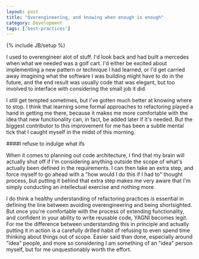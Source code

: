 ```yaml
---
layout: post
title: "Overengineering, and knowing when enough is enough"
category: Development
tags: ['best-practices']
---
```

{% include JB/setup %}


I used to overengineer alot of stuff. I'd look back and had built a mercedes when what we needed was a golf cart.
I'd either be excited about implementing a new pattern or technique I had learned, or I'd get carried away imagining
what the software I was building might have to do in the future, and the end result was usually code that was elegant,
but too involved to interface with considering the small job it did.

I still get tempted sometimes, but I've gotten much better at knowing where to stop. I think that learning some formal
approaches to refactoring played a hand in getting me there, because it makes me more comfortable with the idea that
new functionality can, in fact, be added later if it's needed. But the biggest contributor to this improvement for me
has been a subtle mental tick that I caught myself in the midst of this morning.

####I refuse to indulge what ifs

When it comes to planning out code architecture, I find that my brain will actually shut off if I'm considering anything
outside the scope of what's actually been defined in the requirements. I can then take an extra step, and force myself
to go ahead with a "how would I do this if I had to" thought process, but putting it behind that extra step makes me
very aware that I'm simply conducting an intellectual exercise and nothing more.

I do think a healthy understanding of refactoring practices is essential in defining the line between avoiding
overengineering and being shortsighted. But once you're comfortable with the process of extending functionality, and
confident in your ability to write reusable code, YAGNI becomes legit. For me the difference between understanding this
in principle and actually putting it in action is a carefully drilled habit of refusing to even spend time thinking about
things out of scope. Easier said than done, especially around "idea" people, and more so considering I am something of an
"idea" person myself, but for me unquestionably worth the effort.
